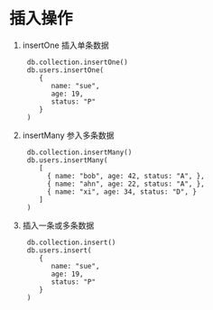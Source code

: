 # 插入操作
1. insertOne 插入单条数据

        db.collection.insertOne()
        db.users.insertOne(
           {
              name: "sue",
              age: 19,
              status: "P"
           }
        )
2. insertMany 参入多条数据

        db.collection.insertMany()
        db.users.insertMany(
           [
             { name: "bob", age: 42, status: "A", },
             { name: "ahn", age: 22, status: "A", },
             { name: "xi", age: 34, status: "D", }
           ]
        )

3. 插入一条或多条数据

        db.collection.insert()
        db.users.insert(
           {
              name: "sue",
              age: 19,
              status: "P"
           }
        )
        
              
